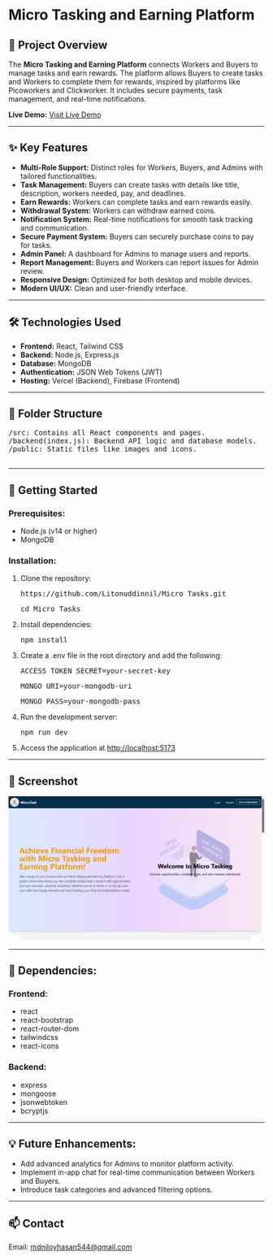 

  <h1>Micro Tasking and Earning Platform</h1>

  <h2>🚀 Project Overview</h2>
  <p>The <strong>Micro Tasking and Earning Platform</strong> connects Workers and Buyers to manage tasks and earn rewards. The platform allows Buyers to create tasks and Workers to complete them for rewards, inspired by platforms like Picoworkers and Clickworker. It includes secure payments, task management, and real-time notifications.</p>

  <p><strong>Live Demo:</strong> <a href="https://simple-firebase-fe141.web.app/" target="_blank">Visit Live Demo</a></p>

  <hr>

  <h2>✨ Key Features</h2>
  <ul>
    <li><strong>Multi-Role Support:</strong> Distinct roles for Workers, Buyers, and Admins with tailored functionalities.</li>
    <li><strong>Task Management:</strong> Buyers can create tasks with details like title, description, workers needed, pay, and deadlines.</li>
    <li><strong>Earn Rewards:</strong> Workers can complete tasks and earn rewards easily.</li>
    <li><strong>Withdrawal System:</strong> Workers can withdraw earned coins.</li>
    <li><strong>Notification System:</strong> Real-time notifications for smooth task tracking and communication.</li>
    <li><strong>Secure Payment System:</strong> Buyers can securely purchase coins to pay for tasks.</li>
    <li><strong>Admin Panel:</strong> A dashboard for Admins to manage users and reports.</li>
    <li><strong>Report Management:</strong> Buyers and Workers can report issues for Admin review.</li>
    <li><strong>Responsive Design:</strong> Optimized for both desktop and mobile devices.</li>
    <li><strong>Modern UI/UX:</strong> Clean and user-friendly interface.</li>
  </ul>

  <hr>

  <h2>🛠️ Technologies Used</h2>
  <ul>
    <li><strong>Frontend:</strong> React, Tailwind CSS</li>
    <li><strong>Backend:</strong> Node.js, Express.js</li>
    <li><strong>Database:</strong> MongoDB</li>
    <li><strong>Authentication:</strong> JSON Web Tokens (JWT)</li>
    <li><strong>Hosting:</strong> Vercel (Backend), Firebase (Frontend)</li>
  </ul>

  <hr>

  <h2>📂 Folder Structure</h2>
  <pre>
/src: Contains all React components and pages.
/backend(index.js): Backend API logic and database models.
/public: Static files like images and icons.
  </pre>

  <hr>

  <h2>🚀 Getting Started</h2>
  
  <h3>Prerequisites:</h3>
  <ul>
    <li>Node.js (v14 or higher)</li>
    <li>MongoDB</li>
  </ul>
  
  <h3>Installation:</h3>
  <ol>
    <li>Clone the repository:
      <pre>https://github.com/Litonuddinnil/Micro_Tasks.git</pre>
      <pre>cd Micro_Tasks</pre>
    </li>
    <li>Install dependencies:
      <pre>npm install</pre>
    </li>
    <li>Create a .env file in the root directory and add the following:
      <pre>ACCESS_TOKEN_SECRET=your-secret-key</pre>
      <pre>MONGO_URI=your-mongodb-uri</pre>
      <pre>MONGO_PASS=your-mongodb-pass</pre>
    </li>
    <li>Run the development server:
      <pre>npm run dev</pre>
    </li>
    <li>Access the application at <a href="http://localhost:5173" target="_blank">http://localhost:5173</a></li>
  </ol>

  <hr>

  <h2>📸 Screenshot</h2>
  <img src="https://github.com/Litonuddinnil/Micro_Tasks/blob/main/Screenshot%202025-02-05%20153656.png" alt="Screenshot">

  <hr>

  <h2>📜 Dependencies:</h2>
  <h3>Frontend:</h3>
  <ul>
    <li>react</li>
    <li>react-bootstrap</li>
    <li>react-router-dom</li>
    <li>tailwindcss</li>
    <li>react-icons</li>
  </ul>

  <h3>Backend:</h3>
  <ul>
    <li>express</li>
    <li>mongoose</li>
    <li>jsonwebtoken</li>
    <li>bcryptjs</li>
  </ul>

  <hr>

  <h2>💡 Future Enhancements:</h2>
  <ul>
    <li>Add advanced analytics for Admins to monitor platform activity.</li>
    <li>Implement in-app chat for real-time communication between Workers and Buyers.</li>
    <li>Introduce task categories and advanced filtering options.</li>
  </ul>

  <hr>

  <h2>📫 Contact</h2>
  <p>Email: <a href="mailto:mdniloyhasan544@gmail.com">mdniloyhasan544@gmail.com</a></p>

 

